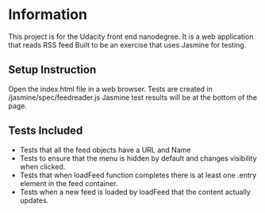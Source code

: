 # Information

This project is for the Udacity front end nanodegree.
It is a web application that reads RSS feed
Built to be an exercise that uses Jasmine for testing.

## Setup Instruction

Open the index.html file in a web browser.
Tests are created in /jasmine/spec/feedreader.js
Jasmine test results will be at the bottom of the page.

## Tests Included
* Tests that all the feed objects have a URL and Name
* Tests to ensure that the menu is hidden by default and changes visibility when clicked.
* Tests that when loadFeed function completes there is at least one .entry element in the feed container.
* Tests when a new feed is loaded by loadFeed that the content actually updates.
